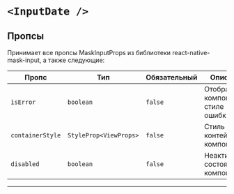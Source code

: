 # `<InputDate />`

## Пропсы

Принимает все пропсы MaskInputProps из библиотеки react-native-mask-input, а также следующие:

| Пропс            | Тип                    | Обязательный | Описание                              |
| ---------------- | ---------------------- | ------------ | ------------------------------------- |
| `isError`        | `boolean`              | `false`      | Отображение компонента в стиле ошибки |
| `containerStyle` | `StyleProp<ViewProps>` | `false`      | Стиль контейнера компонента           |
| `disabled`       | `boolean`              | `false`      | Неактивное состояние компонента       |

---
